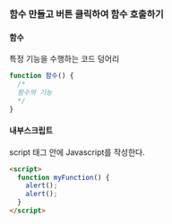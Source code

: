 ### 함수 만들고 버튼 클릭하여 함수 호출하기
#### 함수
특정 기능을 수행하는 코드 덩어리
```js
function 함수() {
  /*
  함수의 기능
  */
}
```
#### 내부스크립트
script 태그 안에 Javascript를 작성한다.  
```html
<script>
  function myFunction() {
    alert();
    alert();
  }
</script>
```